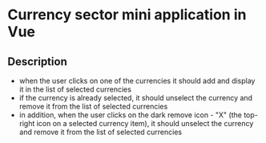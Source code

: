  # Currency sector mini application in Vue

 ## Description
* when the user clicks on one of the currencies it should add and display it in the list of selected currencies
* if the currency is already selected, it should unselect the currency and remove it from the list of selected currencies
* in addition, when the user clicks on the dark remove icon - "X" (the top-right icon on a selected currency item), it should unselect the currency and remove it from the list of selected currencies

